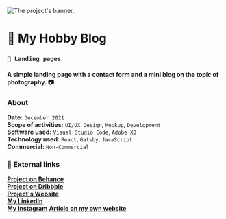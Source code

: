 ![The project's banner.](https:example.com/)
# 📌 My Hobby Blog
### `🛬 Landing pages`
#### A simple landing page with a contact form and a mini blog on the topic of photography. 📷
### About
**Date:** `December 2021`\
**Scope of activities:** `UI/UX Design`, `Mockup`, `Development`\
**Software used:** `Visual Studio Code`, `Adobe XD`\
**Technology used:** `React`, `Gatsby`, `JavaScript`\
**Commercial:** `Non-Commercial`

### 🔗 External links
**[Project on Behance](https://behance.net/)**\
**[Project on Dribbble](https://dribbble.com/)**\
**[Project's Website](https://example.com/)**\
**[My LinkedIn](https://linkedin.com/)**\
**[My Instagram](https://www.instagram.com/)**
**[Article on my own website](https://www.example.com/)**
